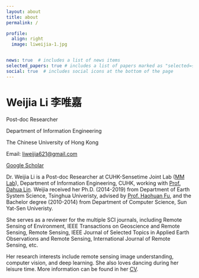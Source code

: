 ```yaml
---
layout: about
title: about
permalink: /

profile:
  align: right
  image: liweijia-1.jpg


news: true  # includes a list of news items
selected_papers: true # includes a list of papers marked as "selected={true}"
social: true  # includes social icons at the bottom of the page
---
```


<h1 class="post-title">
<b>Weijia Li 李唯嘉</b>
</h1>

Post-doc Researcher 

Department of Information Engineering

The Chinese University of Hong Kong

Email: liweijia621@gmail.com

[Google Scholar](https://scholar.google.com/citations?user=R6Rnh9IAAAAJ&hl=en)


Dr. Weijia Li is a Post-doc Researcher at CUHK-Sensetime Joint Lab ([MM Lab](http://mmlab.ie.cuhk.edu.hk/index_cn.html)), Department of Information Engineering, CUHK, working with [Prof. Dahua Lin](http://dahua.me/). Weijia received her Ph.D. (2014-2019) from Department of Earth System Science, Tsinghua Univeristy, advised by [Prof. Haohuan Fu](http://www.cess.tsinghua.edu.cn/info/1090/2401.htm), and the Bachelor degree (2010-2014) from Department of Computer Science, Sun Yat-Sen Univeristy. 

She serves as a reviewer for the multiple SCI journals, including Remote Sensing of Environment, IEEE Transactions on Geoscience and Remote Sensing, Remote Sensing, IEEE Journal of Selected Topics in Applied Earth Observations and Remote Sensing, International Journal of Remote Sensing, etc.

Her research interests include remote sensing image understanding, computer vision, and deep learning. 
She also loves dancing during her leisure time. More information can be found in her [CV](/assets/pdf/liweijia_CV_20210204.pdf).
